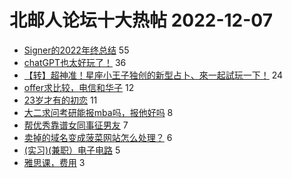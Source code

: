 # 北邮人论坛十大热帖 2022-12-07

- [Signer的2022年终总结](https://bbs.byr.cn/article/WorkLife/1193423) 55
- [chatGPT也太好玩了！](https://bbs.byr.cn/article/Picture/3334535) 36
- [【转】超神准！星座小王子独创的新型占卜、來一起試玩一下！](https://bbs.byr.cn/article/Constellations/326533) 24
- [offer求比较，电信和华子](https://bbs.byr.cn/article/Job/2179047) 12
- [23岁才有的初恋](https://bbs.byr.cn/article/Feeling/3196802) 11
- [大二求问考研能报mba吗，报他好吗](https://bbs.byr.cn/article/StudyShare/205191) 8
- [帮优秀靠谱女同事征男友](https://bbs.byr.cn/article/Friends/2033894) 7
- [卖掉的域名变成菠菜网站怎么处理？](https://bbs.byr.cn/article/Talking/6374643) 6
- [(实习)(兼职）电子电路](https://bbs.byr.cn/article/Circuit/27827) 5
- [雅思课，费用](https://bbs.byr.cn/article/GoAbroad/390237) 3


